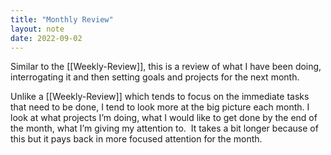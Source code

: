 ```yaml
---
title: "Monthly Review"
layout: note
date: 2022-09-02
---
```

Similar to the [[Weekly-Review]], this is a review of what I have been doing, interrogating it and then setting goals and projects for the next month.

Unlike a [[Weekly-Review]] which tends to focus on the immediate tasks that need to be done, I tend to look more at the big picture each month. I look at what projects I’m doing, what I would like to get done by the end of the month, what I’m giving my attention to.  It takes a bit longer because of this but it pays back in more focused attention for the month.
